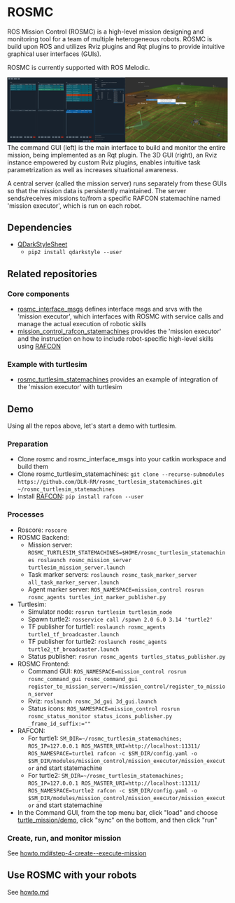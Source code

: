 # ROSMC

ROS Mission Control (ROSMC) is a high-level mission designing and monitoring tool for a team of multiple heterogeneous robots.
ROSMC is build upon ROS and utilizes Rviz plugins and Rqt plugins to provide intuitive graphical user interfaces (GUIs).

ROSMC is currently supported with ROS Melodic.

![Screenshot of ROSMC](documents/assets/rosmc_repo_cover.png "Screenshot of ROSMC")
The command GUI (left) is the main interface to build and monitor the entire mission, being implemented as an Rqt plugin.
The 3D GUI (right), an Rviz instance empowered by custom Rviz plugins, enables intuitive task parametrization as well as increases situational awareness.

A central server (called the mission server) runs separately from these GUIs so that the mission data is persistently maintained.
The server sends/receives missions to/from a specific RAFCON statemachine named 'mission executor', which is run on each robot.

## Dependencies
- [QDarkStyleSheet](https://github.com/ColinDuquesnoy/QDarkStyleSheet.git)
  - `pip2 install qdarkstyle --user`

## Related repositories
### Core components
- [rosmc_interface_msgs](https://github.com/DLR-RM/rosmc_interface_msgs.git) defines interface msgs and srvs with the 'mission executor', which interfaces with ROSMC with service calls and manage the actual execution of robotic skills
- [mission_control_rafcon_statemachines](https://github.com/DLR-RM/mission_control_rafcon_statemachines.git) provides the 'mission executor' and the instruction on how to include robot-specific high-level skills using [RAFCON](https://github.com/DLR-RM/rafcon.git)
### Example with turtlesim
- [rosmc_turtlesim_statemachines](https://github.com/DLR-RM/rosmc_turtlesim_statemachines.git) provides an example of integration of the 'mission executor' with turtlesim

## Demo
Using all the repos above, let's start a demo with turtlesim.
### Preparation
- Clone rosmc and rosmc_interface_msgs into your catkin workspace and build them
- Clone rosmc_turtlesim_statemachines: `git clone --recurse-submodules https://github.com/DLR-RM/rosmc_turtlesim_statemachines.git ~/rosmc_turtlesim_statemachines`
- Install [RAFCON](https://github.com/DLR-RM/rafcon.git): `pip install rafcon --user`
### Processes
- Roscore: `roscore`
- ROSMC Backend:
  - Mission server: `ROSMC_TURTLESIM_STATEMACHINES=$HOME/rosmc_turtlesim_statemachines roslaunch rosmc_mission_server turtlesim_mission_server.launch`
  - Task marker servers: `roslaunch rosmc_task_marker_server all_task_marker_server.launch`
  - Agent marker server: `ROS_NAMESPACE=mission_control rosrun rosmc_agents turtles_int_marker_publisher.py`
- Turtlesim: 
  - Simulator node: `rosrun turtlesim turtlesim_node`
  - Spawn turtle2: `rosservice call /spawn 2.0 6.0 3.14 'turtle2'`
  - TF publisher for turtle1: `roslaunch rosmc_agents turtle1_tf_broadcaster.launch`
  - TF publisher for turtle2: `roslaunch rosmc_agents turtle2_tf_broadcaster.launch`
  - Status publisher: `rosrun rosmc_agents turtles_status_publisher.py`
- ROSMC Frontend:
  - Command GUI: `ROS_NAMESPACE=mission_control rosrun rosmc_command_gui rosmc_command_gui register_to_mission_server:=/mission_control/register_to_mission_server`
  - Rviz: `roslaunch rosmc_3d_gui 3d_gui.launch` 
  - Status icons: `ROS_NAMESPACE=mission_control rosrun rosmc_status_monitor status_icons_publisher.py _frame_id_suffix:=""`
- RAFCON:
  - For turtle1: `SM_DIR=~/rosmc_turtlesim_statemachines; ROS_IP=127.0.0.1 ROS_MASTER_URI=http://localhost:11311/ ROS_NAMESPACE=turtle1 rafcon -c $SM_DIR/config.yaml -o $SM_DIR/modules/mission_control/mission_executor/mission_executor` and start statemachine
  - For turtle2: `SM_DIR=~/rosmc_turtlesim_statemachines; ROS_IP=127.0.0.1 ROS_MASTER_URI=http://localhost:11311/ ROS_NAMESPACE=turtle2 rafcon -c $SM_DIR/config.yaml -o $SM_DIR/modules/mission_control/mission_executor/mission_executor` and start statemachine
- In the Command GUI, from the top menu bar, click "load" and choose [turtle_mission/demo](turtle_mission/demo), click "sync" on the bottom, and then click "run"

### Create, run, and monitor mission
See [howto.md#step-4-create--execute-mission](howto.md#step-4-create--execute-mission)


## Use ROSMC with your robots
See [howto.md](howto.md)

